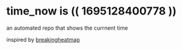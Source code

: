 # time_now is (( 1695128400778 ))

an automated repo that shows the currnent time

inspired by [breakingheatmap](https://github.com/breakingheatmap/breakingheatmap)